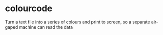 # colourcode
Turn a text file into a series of colours and print to screen, so a separate air-gaped machine can read the data
